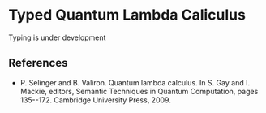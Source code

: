 
# Typed Quantum Lambda Caliculus

Typing is under development

## References

- P. Selinger and B. Valiron. Quantum lambda calculus. In S. Gay and I. Mackie, editors, Semantic Techniques in Quantum Computation, pages 135--172. Cambridge University Press, 2009.
